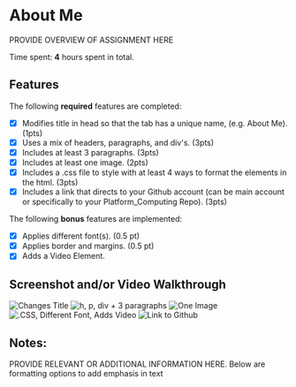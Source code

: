 # About Me

PROVIDE OVERVIEW OF ASSIGNMENT HERE

Time spent: **4** hours spent in total.

## Features

The following **required** features are completed:

- [x] Modifies title in head so that the tab has a unique name, (e.g. About Me). (1pts)
- [x] Uses a mix of headers, paragraphs, and div's. (3pts)
- [x] Includes at least 3 paragraphs. (3pts)
- [x] Includes at least one image. (2pts)
- [x] Includes a .css file to style with at least 4 ways to format the elements in the html. (3pts)
- [x] Includes a link that directs to your Github account (can be main account or specifically to your Platform_Computing Repo). (3pts)

The following **bonus** features are implemented:

- [x] Applies different font(s). (0.5 pt)
- [x] Applies border and margins. (0.5 pt)
- [x] Adds a Video Element.

## Screenshot and/or Video Walkthrough

<img src="https://i.imgur.com/4DbaSuW.png" title='Unique Title' alt='Changes Title' />
<img src="https://i.imgur.com/ZaFOJF1.png" title='Uses a mix of headers, paragraphs, and divs' alt='h, p, div + 3 paragraphs'/>
<img src="https://i.imgur.com/Y5G9wKh.png" title='One Image' alt='One Image'/>
<img src="https://i.imgur.com/Ai7VLl3.png" title='Included .CSS, Different Font, Adds Video' alt='.CSS, Different Font, Adds Video'/>
<img src="https://i.imgur.com/eCwY8ZP.png" title='Link to Github' alt='Link to Github'/>



## Notes:
PROVIDE RELEVANT OR ADDITIONAL INFORMATION HERE. Below are formatting options to add emphasis in text
